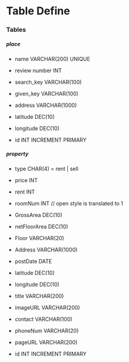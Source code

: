 # Table Define

### Tables

##### place

* name VARCHAR(200) UNIQUE
* review number INT
* search_key VARCHAR(100) 
* given_key VARCHAR(100)
* address VARCHAR(1000)
* latitude DEC(10)
* longitude DEC(10)



* id INT INCREMENT PRIMARY

##### property

* type CHAR(4)  =  rent | sell
* price INT
* rent  INT 
* roomNum INT    // open style is translated to 1
* GrossArea DEC(10)
* netFloorArea DEC(10)
* Floor VARCHAR(20)
* Address VARCHAR(1000)
* postDate  DATE
* latitude DEC(10)
* longitude DEC(10)
* title VARCHAR(200)
* imageURL VARCHAR(200)



* contact VARCHAR(100)
* phoneNum VARCHAR(20)
* pageURL VARCHAR(200)

* id INT INCREMENT PRIMARY